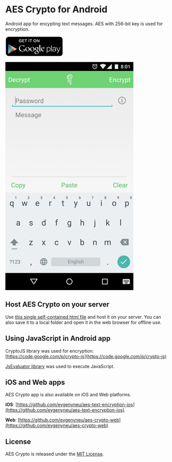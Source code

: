 # AES Crypto for Android

Android app for encypting text messages. AES with 256-bit key is used for encryption.

<a href='https://play.google.com/store/apps/details?id=com.evgenii.aescrypto' title='Get on Google play'><img src='https://raw.githubusercontent.com/evgenyneu/aes-crypto-android/master/Graphics/github/google_play_badge.png' width='180' alt='Get on Google play'></a>

<img src='https://raw.githubusercontent.com/evgenyneu/aes-crypto-android/master/Graphics/screenshots/phone/phone_1080x1920_1.png' width='400' alt='AES Text Encryption for Android'>

## Host AES Crypto on your server

Use [this single self-contained html file](http://aescrypto.com/redist/aes_crypto.html) and host it on your server. You can also save it to a local folder and open it in the web browser for offline use.


## Using JavaScript in Android app

CryptoJS library was used for encryption: [https://code.google.com/p/crypto-js](https://code.google.com/p/crypto-js)

[JsEvaluator library](https://github.com/evgenyneu/js-evaluator-for-android) was used to execute JavaScript.

## iOS and Web apps

AES Crypto app is also available on iOS and Web platforms.

**iOS**: [https://github.com/evgenyneu/aes-text-encryption-ios](https://github.com/evgenyneu/aes-text-encryption-ios)

**Web**: [https://github.com/evgenyneu/aes-crypto-web](https://github.com/evgenyneu/aes-crypto-web)


## License

AES Crypto is released under the [MIT License](LICENSE).
